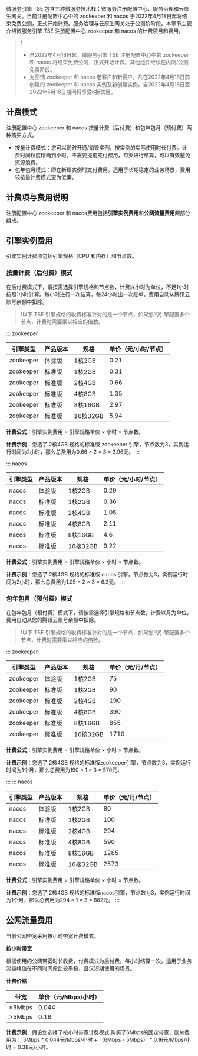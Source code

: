 

微服务引擎 TSE 包含三种微服务技术栈：微服务注册配置中心、服务治理和云原生网关。目前注册配置中心中的 zookeeper 和 nacos 于2022年4月18日起将结束免费公测，正式开始计费。服务治理与云原生网关处于公测阶阶段。本章节主要介绍微服务引擎 TSE 注册配置中心 zookeeper 和 nacos 的计费项目和费用。

>!
>- 自2022年4月18日起，微服务引擎 TSE 注册配置中心中的 zookeeper 和 nacos 将结束免费公测，正式开始计费。其他组件继续在内测/公测免费阶段。
>- 为回馈 zookeeper 和 nacos 老客户和新客户，凡在2022年4月18日前创建的 zookeeper 和 nacos 实例及新创建实例，自2022年4月18日至2022年5月18日期间将享受6折优惠。

## 计费模式

注册配置中心 zookeeper 和 nacos 按量计费（后付费）和包年包月（预付费）两种购买方式。

- 按量计费模式：您可以随时开通/销毁实例，按实例的实际使用时长付费。计费时间粒度精确到小时，不需要提前支付费用，每天进行结算，可以有效避免资源浪费。
- 包年包月模式：即在新建实例时支付费用。适用于长期稳定的业务场景，费用较按量计费模式更为低廉。

## 计费项与费用说明

注册配置中心 zookeeper 和 nacos费用包括**引擎实例费用**和**公网流量费用**两部分组成。

## 引擎实例费用

引擎实例计费项包括引擎规格（CPU 和内存）和节点数。

### 按量计费（后付费）模式

在后付费模式下，请按需选择引擎规格和节点数，计费以小时为单位，不足1小时按照1小时计算。每小时进行一次结算，每24小时出一次账单，费用自动从腾讯云账号余额中扣除。
>!以下 TSE 引擎规格的收费标准针对的是一个节点，如果您的引擎配置多个节点，计费时需要乘以相应的倍数。


<dx-tabs> 
::: zookeeper

| 引擎类型 | 产品版本 | 规格 | 单价（元/小时/节点） |
|-------|-------|-------|-------|
|zookeeper|体验版|1核2GB|0.21|
|zookeeper|标准版|1核2GB|0.31|
|zookeeper|标准版|2核4GB|0.66|
|zookeeper|标准版|4核8GB|1.35|
|zookeeper|标准版|8核16GB|2.97|
|zookeeper|标准版|16核32GB|5.94|


**计费公式**：引擎实例费用 = 引擎规格单价 × 小时 × 节点数。

**计费示例**：您选了 2核4GB 规格的标准版 zookeeper 引擎，节点数为3，实例运行时间为2小时，那么总费用为0.66 × 2 × 3 = 3.96元。
:::
  
::: nacos

| 引擎类型 | 产品版本 | 规格 | 单价（元/小时/节点） |
|-------|-------|-------|-------|
|nacos|体验版|1核2GB|0.29|
|nacos|标准版|1核2GB|0.36|
|nacos|标准版|2核4GB|1.05|
|nacos|标准版|4核8GB|2.11|
|nacos|标准版|8核16GB|4.6|
|nacos|标准版|16核32GB|9.22|


**计费公式**：引擎实例费用 = 引擎规格单价 × 小时 × 节点数。

**计费示例**：您选了 2核4GB 规格的标准版 nacos 引擎，节点数为3，实例运行时间为2小时，那么总费用为1.05 × 2 × 3 = 6.3元。
:::
  
</dx-tabs>

### 包年包月（预付费）模式

在包年包月（预付费）模式下，请按需选择引擎规格和节点数，计费以月为单位，费用自动从您的腾讯云账号余额中扣除。
>!以下 TSE 引擎规格的收费标准针对的是一个节点，如果您的引擎配置多个节点，计费时需要乘以相应的倍数。

<dx-tabs> 
::: zookeeper

| 引擎类型 | 产品版本 | 规格 | 单价（元/月/节点） |
|-------|-------|-------|-------|
|zookeeper|体验版|1核2GB|75|
|zookeeper|标准版|1核2GB|90|
|zookeeper|标准版|2核4GB|190|
|zookeeper|标准版|4核8GB|390|
|zookeeper|标准版|8核16GB|855|
|zookeeper|标准版|16核32GB|1710|


**计费公式**：引擎实例费用 = 引擎规格单价 × 小时 × 节点数。

**计费示例**：您选了 2核4GB 规格的标准版zookeeper引擎，节点数为3，实例运行时间为1个月，那么总费用为190 × 1 × 3 = 570元。

::: 
::: nacos

| 引擎类型 | 产品版本 | 规格 | 单价（元/月/节点） |
|-------|-------|-------|-------|
|nacos|体验版|1核2GB|80|
|nacos|标准版|1核2GB|100|
|nacos|标准版|2核4GB|294|
|nacos|标准版|4核8GB|590|
|nacos|标准版|8核16GB|1285|
|nacos|标准版|16核32GB|2573|


**计费公式**：引擎实例费用 = 引擎规格单价 × 小时 × 节点数。

**计费示例**：您选了 2核4GB 规格的标准版nacos引擎，节点数为3，实例运行时间为1个月，那么总费用为294 × 1 × 3 = 882元。
::: 
</dx-tabs>

## 公网流量费用

当前公网带宽采用按小时带宽计费模式。

**按小时带宽**

根据使用的公网带宽时长收费，付费模式为后付费，每小时结算一次。适用于业务流量峰值在不同时间段比较平稳，且仅短期使用的场景。

**计费价格**

| 带宽 | 单价（元/Mbps/小时） |
|-------|-------|
|≤5Mbps|0.044|
|>5Mbps|0.16|

**计费示例**：假设您选择了按小时带宽计费模式,购买了6Mbps的固定带宽，则总费用为： 5Mbps * 0.044元/Mbps/小时 + （6Mbps - 5Mbps） * 0.16元/Mbps/小时 = 0.38元/小时。



